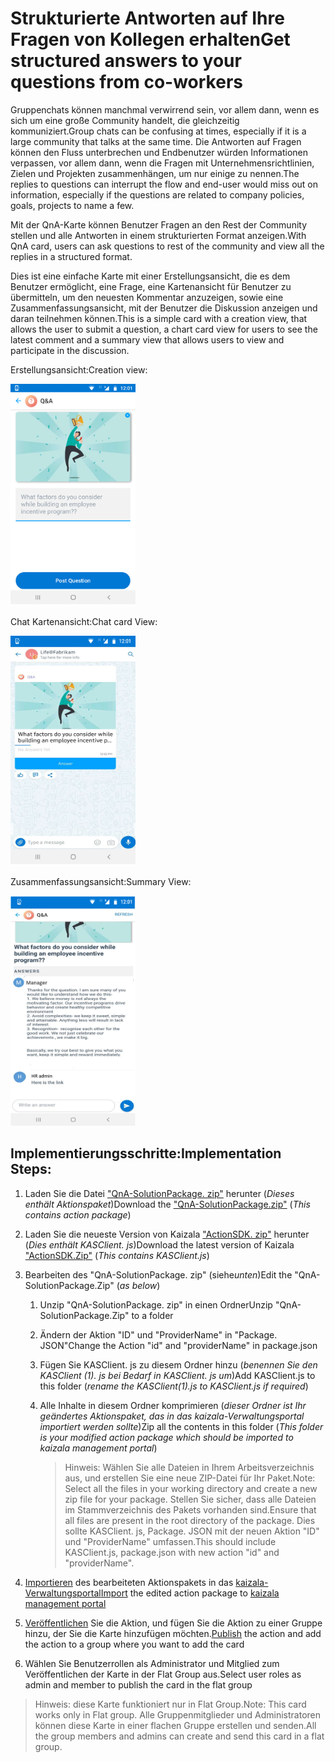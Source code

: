 # <a name="get-structured-answers-to-your-questions-from-co-workers"></a><span data-ttu-id="d0f03-101">Strukturierte Antworten auf Ihre Fragen von Kollegen erhalten</span><span class="sxs-lookup"><span data-stu-id="d0f03-101">Get structured answers to your questions from co-workers</span></span>

<span data-ttu-id="d0f03-102">Gruppenchats können manchmal verwirrend sein, vor allem dann, wenn es sich um eine große Community handelt, die gleichzeitig kommuniziert.</span><span class="sxs-lookup"><span data-stu-id="d0f03-102">Group chats can be confusing at times, especially if it is a large community that talks at the same time.</span></span> <span data-ttu-id="d0f03-103">Die Antworten auf Fragen können den Fluss unterbrechen und Endbenutzer würden Informationen verpassen, vor allem dann, wenn die Fragen mit Unternehmensrichtlinien, Zielen und Projekten zusammenhängen, um nur einige zu nennen.</span><span class="sxs-lookup"><span data-stu-id="d0f03-103">The replies to questions can interrupt the flow and end-user would miss out on information, especially if the questions are related to company policies, goals, projects to name a few.</span></span>

<span data-ttu-id="d0f03-104">Mit der QnA-Karte können Benutzer Fragen an den Rest der Community stellen und alle Antworten in einem strukturierten Format anzeigen.</span><span class="sxs-lookup"><span data-stu-id="d0f03-104">With QnA card, users can ask questions to rest of the community and view all the replies in a structured format.</span></span>

<span data-ttu-id="d0f03-105">Dies ist eine einfache Karte mit einer Erstellungsansicht, die es dem Benutzer ermöglicht, eine Frage, eine Kartenansicht für Benutzer zu übermitteln, um den neuesten Kommentar anzuzeigen, sowie eine Zusammenfassungsansicht, mit der Benutzer die Diskussion anzeigen und daran teilnehmen können.</span><span class="sxs-lookup"><span data-stu-id="d0f03-105">This is a simple card with a creation view, that allows the user to submit a question, a chart card view for users to see the latest comment and a summary view that allows users to view and participate in the discussion.</span></span>

<span data-ttu-id="d0f03-106">Erstellungsansicht:</span><span class="sxs-lookup"><span data-stu-id="d0f03-106">Creation view:</span></span>

<img src="QnAImages/1.png" alt="Chat card view Logo" width="200" />

<span data-ttu-id="d0f03-107">Chat Kartenansicht:</span><span class="sxs-lookup"><span data-stu-id="d0f03-107">Chat card View:</span></span>

<img src="QnAImages/2.png" alt="Chat card view Logo" width="200" />

<span data-ttu-id="d0f03-108">Zusammenfassungsansicht:</span><span class="sxs-lookup"><span data-stu-id="d0f03-108">Summary View:</span></span>

<img src="QnAImages/3.png" alt="Chat card view Logo" width="200" />

## <a name="implementation-steps"></a><span data-ttu-id="d0f03-109">Implementierungsschritte:</span><span class="sxs-lookup"><span data-stu-id="d0f03-109">Implementation Steps:</span></span>
1. <span data-ttu-id="d0f03-110">Laden Sie die Datei ["QnA-SolutionPackage. zip"](https://aka.ms/QnA-SolutionPackage) herunter (*Dieses enthält Aktionspaket*)</span><span class="sxs-lookup"><span data-stu-id="d0f03-110">Download the ["QnA-SolutionPackage.zip"](https://aka.ms/QnA-SolutionPackage) (*This contains action package*)</span></span>
2. <span data-ttu-id="d0f03-111">Laden Sie die neueste Version von Kaizala ["ActionSDK. zip"](https://manage.kaiza.la/MiniApps/DownloadSDK) herunter (*Dies enthält KASClient. js*)</span><span class="sxs-lookup"><span data-stu-id="d0f03-111">Download the latest version of Kaizala ["ActionSDK.Zip"](https://manage.kaiza.la/MiniApps/DownloadSDK) (*This contains KASClient.js*)</span></span>
3. <span data-ttu-id="d0f03-112">Bearbeiten des "QnA-SolutionPackage. zip" (siehe*unten*)</span><span class="sxs-lookup"><span data-stu-id="d0f03-112">Edit the "QnA-SolutionPackage.Zip" (*as below*)</span></span>
   1. <span data-ttu-id="d0f03-113">Unzip "QnA-SolutionPackage. zip" in einen Ordner</span><span class="sxs-lookup"><span data-stu-id="d0f03-113">Unzip "QnA-SolutionPackage.Zip" to a folder</span></span>
   2. <span data-ttu-id="d0f03-114">Ändern der Aktion "ID" und "ProviderName" in "Package. JSON"</span><span class="sxs-lookup"><span data-stu-id="d0f03-114">Change the Action "id" and "providerName" in package.json</span></span>
   3. <span data-ttu-id="d0f03-115">Fügen Sie KASClient. js zu diesem Ordner hinzu (*benennen Sie den KASClient (1). js bei Bedarf in KASClient. js um*)</span><span class="sxs-lookup"><span data-stu-id="d0f03-115">Add KASClient.js to this folder (*rename the KASClient(1).js to KASClient.js if required*)</span></span>
   4. <span data-ttu-id="d0f03-116">Alle Inhalte in diesem Ordner komprimieren (*dieser Ordner ist Ihr geändertes Aktionspaket, das in das kaizala-Verwaltungsportal importiert werden sollte*)</span><span class="sxs-lookup"><span data-stu-id="d0f03-116">Zip all the contents in this folder (*This folder is your modified action package which should be imported to kaizala management portal*)</span></span>    
       
      > <span data-ttu-id="d0f03-117">Hinweis: Wählen Sie alle Dateien in Ihrem Arbeitsverzeichnis aus, und erstellen Sie eine neue ZIP-Datei für Ihr Paket.</span><span class="sxs-lookup"><span data-stu-id="d0f03-117">Note: Select all the files in your working directory and create a new zip file for your package.</span></span> <span data-ttu-id="d0f03-118">Stellen Sie sicher, dass alle Dateien im Stammverzeichnis des Pakets vorhanden sind.</span><span class="sxs-lookup"><span data-stu-id="d0f03-118">Ensure that all files are present in the root directory of the package.</span></span> <span data-ttu-id="d0f03-119">Dies sollte KASClient. js, Package. JSON mit der neuen Aktion "ID" und "ProviderName" umfassen.</span><span class="sxs-lookup"><span data-stu-id="d0f03-119">This should include  KASClient.js, package.json with new action "id" and "providerName".</span></span>
       
4. <span data-ttu-id="d0f03-120">[Importieren](https://docs.microsoft.com/en-us/kaizala/actions/publish#import-kaizala-action) des bearbeiteten Aktionspakets in das [kaizala-Verwaltungsportal](https://manage.kaiza.la/)</span><span class="sxs-lookup"><span data-stu-id="d0f03-120">[Import](https://docs.microsoft.com/en-us/kaizala/actions/publish#import-kaizala-action) the edited action package to [kaizala management portal](https://manage.kaiza.la/)</span></span>
5. <span data-ttu-id="d0f03-121">[Veröffentlichen](https://docs.microsoft.com/en-us/kaizala/actions/publish) Sie die Aktion, und fügen Sie die Aktion zu einer Gruppe hinzu, der Sie die Karte hinzufügen möchten.</span><span class="sxs-lookup"><span data-stu-id="d0f03-121">[Publish](https://docs.microsoft.com/en-us/kaizala/actions/publish) the action and add the action to a group where you want to add the card</span></span>
6. <span data-ttu-id="d0f03-122">Wählen Sie Benutzerrollen als Administrator und Mitglied zum Veröffentlichen der Karte in der Flat Group aus.</span><span class="sxs-lookup"><span data-stu-id="d0f03-122">Select user roles as admin and member to publish the card in the flat group</span></span>

> <span data-ttu-id="d0f03-123">Hinweis: diese Karte funktioniert nur in Flat Group.</span><span class="sxs-lookup"><span data-stu-id="d0f03-123">Note: This card works only in Flat group.</span></span> <span data-ttu-id="d0f03-124">Alle Gruppenmitglieder und Administratoren können diese Karte in einer flachen Gruppe erstellen und senden.</span><span class="sxs-lookup"><span data-stu-id="d0f03-124">All the group members and admins can create and send this card in a flat group.</span></span>

